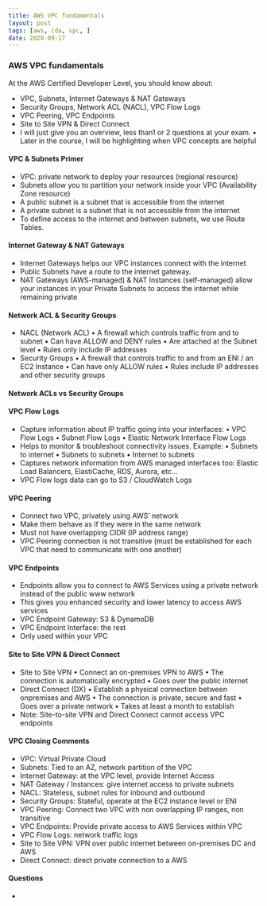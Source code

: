 ```yaml
---
title: AWS VPC fundamentals
layout: post
tags: [aws, cda, vpc, ]
date: 2020-09-17
---
```


### AWS VPC fundamentals
At the AWS Certified Developer Level, you should know about:
- VPC, Subnets, Internet Gateways & NAT Gateways
- Security Groups, Network ACL (NACL), VPC Flow Logs
- VPC Peering, VPC Endpoints
- Site to Site VPN & Direct Connect
- I will just give you an overview, less than1 or 2 questions at your exam.
• Later in the course, I will be highlighting when VPC concepts are helpful
#### VPC & Subnets Primer
- VPC: private network to deploy your
resources (regional resource)
- Subnets allow you to partition your
network inside your VPC
(Availability Zone resource)
- A public subnet is a subnet that is
accessible from the internet
- A private subnet is a subnet that is not
accessible from the internet
- To define access to the internet and
between subnets, we use Route Tables.
#### Internet Gateway & NAT Gateways
- Internet Gateways helps our VPC
instances connect with the internet
- Public Subnets have a route to the
internet gateway.
- NAT Gateways (AWS-managed) &
NAT Instances (self-managed) allow
your instances in your Private Subnets
to access the internet while remaining
private
#### Network ACL & Security Groups
- NACL (Network ACL)
• A firewall which controls traffic from and to
subnet
• Can have ALLOW and DENY rules
• Are attached at the Subnet level
• Rules only include IP addresses
- Security Groups
• A firewall that controls traffic to and from an
ENI / an EC2 Instance
• Can have only ALLOW rules
• Rules include IP addresses and other security
groups
#### Network ACLs vs Security Groups
#### VPC Flow Logs
- Capture information about IP traffic going into your interfaces:
• VPC Flow Logs
• Subnet Flow Logs
• Elastic Network Interface Flow Logs
- Helps to monitor & troubleshoot connectivity issues. Example:
• Subnets to internet
• Subnets to subnets
• Internet to subnets
- Captures network information from AWS managed interfaces too: Elastic
Load Balancers, ElastiCache, RDS, Aurora, etc…
- VPC Flow logs data can go to S3 / CloudWatch Logs
#### VPC Peering
- Connect two VPC, privately using
AWS’ network
- Make them behave as if they were
in the same network
- Must not have overlapping CIDR (IP
address range)
- VPC Peering connection is not
transitive (must be established for
each VPC that need to
communicate with one another)
#### VPC Endpoints
- Endpoints allow you to connect to AWS
Services using a private network instead of
the public www network
- This gives you enhanced security and lower
latency to access AWS services
- VPC Endpoint Gateway: S3 & DynamoDB
- VPC Endpoint Interface: the rest
- Only used within your VPC
#### Site to Site VPN & Direct Connect
- Site to Site VPN
• Connect an on-premises VPN to AWS
• The connection is automatically encrypted
• Goes over the public internet
- Direct Connect (DX)
• Establish a physical connection between onpremises
and AWS
• The connection is private, secure and fast
• Goes over a private network
• Takes at least a month to establish
- Note: Site-to-site VPN and Direct
Connect cannot access VPC endpoints
#### VPC Closing Comments
- VPC: Virtual Private Cloud
- Subnets: Tied to an AZ, network partition of the VPC
- Internet Gateway: at the VPC level, provide Internet Access
- NAT Gateway / Instances: give internet access to private subnets
- NACL: Stateless, subnet rules for inbound and outbound
- Security Groups: Stateful, operate at the EC2 instance level or ENI
- VPC Peering: Connect two VPC with non overlapping IP ranges, non transitive
- VPC Endpoints: Provide private access to AWS Services within VPC
- VPC Flow Logs: network traffic logs
- Site to Site VPN: VPN over public internet between on-premises DC and AWS
- Direct Connect: direct private connection to a AWS
#### Questions
- 
